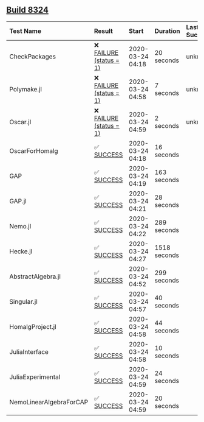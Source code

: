 ## [Build 8324](https://oscarci.mathematik.uni-kl.de/job/oscar/8324/)

| Test Name    | Result | Start | Duration | Last Success |
|:-------------|:-------|:------|:---------|:-------------|
| CheckPackages | ❌ [FAILURE (status = 1)](https://oscarci.mathematik.uni-kl.de/job/oscar/8324/artifact/logs/build-8324/CheckPackages.log) | 2020-03-24 04:18 | 20 seconds | unknown |
| Polymake.jl | ❌ [FAILURE (status = 1)](https://oscarci.mathematik.uni-kl.de/job/oscar/8324/artifact/logs/build-8324/Polymake.jl.log) | 2020-03-24 04:58 | 7 seconds | unknown |
| Oscar.jl | ❌ [FAILURE (status = 1)](https://oscarci.mathematik.uni-kl.de/job/oscar/8324/artifact/logs/build-8324/Oscar.jl.log) | 2020-03-24 04:59 | 2 seconds | unknown |
| OscarForHomalg | ✅ [SUCCESS](https://oscarci.mathematik.uni-kl.de/job/oscar/8324/artifact/logs/build-8324/OscarForHomalg.log) | 2020-03-24 04:18 | 16 seconds |  |
| GAP | ✅ [SUCCESS](https://oscarci.mathematik.uni-kl.de/job/oscar/8324/artifact/logs/build-8324/GAP.log) | 2020-03-24 04:19 | 163 seconds |  |
| GAP.jl | ✅ [SUCCESS](https://oscarci.mathematik.uni-kl.de/job/oscar/8324/artifact/logs/build-8324/GAP.jl.log) | 2020-03-24 04:21 | 28 seconds |  |
| Nemo.jl | ✅ [SUCCESS](https://oscarci.mathematik.uni-kl.de/job/oscar/8324/artifact/logs/build-8324/Nemo.jl.log) | 2020-03-24 04:22 | 289 seconds |  |
| Hecke.jl | ✅ [SUCCESS](https://oscarci.mathematik.uni-kl.de/job/oscar/8324/artifact/logs/build-8324/Hecke.jl.log) | 2020-03-24 04:27 | 1518 seconds |  |
| AbstractAlgebra.jl | ✅ [SUCCESS](https://oscarci.mathematik.uni-kl.de/job/oscar/8324/artifact/logs/build-8324/AbstractAlgebra.jl.log) | 2020-03-24 04:52 | 299 seconds |  |
| Singular.jl | ✅ [SUCCESS](https://oscarci.mathematik.uni-kl.de/job/oscar/8324/artifact/logs/build-8324/Singular.jl.log) | 2020-03-24 04:57 | 40 seconds |  |
| HomalgProject.jl | ✅ [SUCCESS](https://oscarci.mathematik.uni-kl.de/job/oscar/8324/artifact/logs/build-8324/HomalgProject.jl.log) | 2020-03-24 04:58 | 44 seconds |  |
| JuliaInterface | ✅ [SUCCESS](https://oscarci.mathematik.uni-kl.de/job/oscar/8324/artifact/logs/build-8324/JuliaInterface.log) | 2020-03-24 04:58 | 10 seconds |  |
| JuliaExperimental | ✅ [SUCCESS](https://oscarci.mathematik.uni-kl.de/job/oscar/8324/artifact/logs/build-8324/JuliaExperimental.log) | 2020-03-24 04:59 | 24 seconds |  |
| NemoLinearAlgebraForCAP | ✅ [SUCCESS](https://oscarci.mathematik.uni-kl.de/job/oscar/8324/artifact/logs/build-8324/NemoLinearAlgebraForCAP.log) | 2020-03-24 04:59 | 20 seconds |  |
